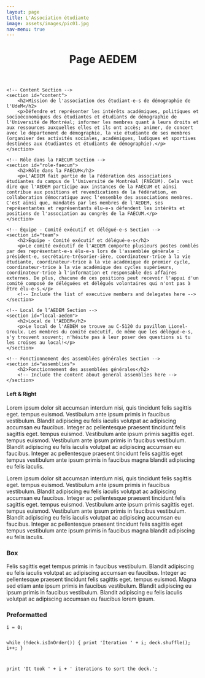 ```yaml
---
layout: page
title: L'Association étudiante
image: assets/images/pic01.jpg
nav-menu: true
---
```


<!-- Main -->
<div id="main" class="alt">
<html lang="en">
<head>
    <meta charset="UTF-8">
    <meta name="viewport" content="width=device-width, initial-scale=1.0">
    <title>Page AEDEM</title>
    <!-- Add your CSS and JavaScript links here -->
</head>
<body>
    <!-- Header -->
    <header>
        <h1>Page AEDEM</h1>
    </header>

    <!-- Content Section -->
    <section id="content">
        <h2>Mission de l'association des étudiant-e-s de démographie de l'UdeM</h2>
        <p>Défendre et représenter les intérêts académiques, politiques et socioéconomiques des étudiantes et étudiants de démographie de l'Université de Montréal; informer les membres quant à leurs droits et aux ressources auxquelles elles et ils ont accès; animer, de concert avec le département de démographie, la vie étudiante de ses membres (organiser des activités sociales, académiques, ludiques et sportives destinées aux étudiantes et étudiants de démographie).</p>
    </section>

    <!-- Rôle dans la FAÉCUM Section -->
    <section id="role-faecum">
        <h2>Rôle dans la FAÉCUM</h2>
        <p>L'AEDEM fait partie de la Fédération des associations étudiantes du campus de l'Université de Montréal (FAÉCUM). Cela veut dire que l'AEDEM participe aux instances de la FAÉCUM et ainsi contribue aux positions et revendications de la fédération, en collaboration démocratique avec l'ensemble des associations membres. C'est ainsi que, mandatés par les membres de l'AEDEM, ses représentantes et représentants élu-e-s défendent les intérêts et positions de l'association au congrès de la FAÉCUM.</p>
    </section>

    <!-- Équipe - Comité exécutif et délégué-e-s Section -->
    <section id="team">
        <h2>Équipe - Comité exécutif et délégué-e-s</h2>
        <p>Le comité exécutif de l'AEDEM comporte plusieurs postes comblés par des représentant-e-s élu-e-s lors de l'assemblée générale : président-e, secrétaire-trésorier-ière, coordinateur-trice à la vie étudiante, coordinateur-trice à la vie académique de premier cycle, coordinateur-trice à la vie académique des cycles supérieurs, coordinateur-trice à l'information et responsable des affaires externes. De plus, chacune de ces positions peut recevoir l'appui d'un comité composé de déléguées et délégués volontaires qui n'ont pas à être élu-e-s.</p>
        <!-- Include the list of executive members and delegates here -->
    </section>

    <!-- Local de l’AEDEM Section -->
    <section id="local-aedem">
        <h2>Local de l'AEDEM</h2>
        <p>Le local de l'AEDEM se trouve au C-5120 du pavillon Lionel-Groulx. Les membres du comité exécutif, de même que les délégué-e-s, s'y trouvent souvent; n'hésite pas à leur poser des questions si tu les croises au local!</p>
    </section>

    <!-- Fonctionnement des assemblées générales Section -->
    <section id="assemblies">
        <h2>Fonctionnement des assemblées générales</h2>
        <!-- Include the content about general assemblies here -->
    </section>
</body>
</html>





 

<h4>Left &amp; Right</h4>
<p><span class="image left"><img src="{% link assets/images/pic09.jpg %}" alt="" /></span>Lorem ipsum dolor sit accumsan interdum nisi, quis tincidunt felis sagittis eget. tempus euismod. Vestibulum ante ipsum primis in faucibus vestibulum. Blandit adipiscing eu felis iaculis volutpat ac adipiscing accumsan eu faucibus. Integer ac pellentesque praesent tincidunt felis sagittis eget. tempus euismod. Vestibulum ante ipsum primis sagittis eget. tempus euismod. Vestibulum ante ipsum primis in faucibus vestibulum. Blandit adipiscing eu felis iaculis volutpat ac adipiscing accumsan eu faucibus. Integer ac pellentesque praesent tincidunt felis sagittis eget tempus vestibulum ante ipsum primis in faucibus magna blandit adipiscing eu felis iaculis.</p>
<p><span class="image right"><img src="{% link assets/images/pic10.jpg %}" alt="" /></span>Lorem ipsum dolor sit accumsan interdum nisi, quis tincidunt felis sagittis eget. tempus euismod. Vestibulum ante ipsum primis in faucibus vestibulum. Blandit adipiscing eu felis iaculis volutpat ac adipiscing accumsan eu faucibus. Integer ac pellentesque praesent tincidunt felis sagittis eget. tempus euismod. Vestibulum ante ipsum primis sagittis eget. tempus euismod. Vestibulum ante ipsum primis in faucibus vestibulum. Blandit adipiscing eu felis iaculis volutpat ac adipiscing accumsan eu faucibus. Integer ac pellentesque praesent tincidunt felis sagittis eget tempus vestibulum ante ipsum primis in faucibus magna blandit adipiscing eu felis iaculis.</p>

<!-- Box -->
<h3>Box</h3>
<div class="box">
	<p>Felis sagittis eget tempus primis in faucibus vestibulum. Blandit adipiscing eu felis iaculis volutpat ac adipiscing accumsan eu faucibus. Integer ac pellentesque praesent tincidunt felis sagittis eget. tempus euismod. Magna sed etiam ante ipsum primis in faucibus vestibulum. Blandit adipiscing eu ipsum primis in faucibus vestibulum. Blandit adipiscing eu felis iaculis volutpat ac adipiscing accumsan eu faucibus lorem ipsum.</p>
</div>

<!-- Preformatted Code -->
<h3>Preformatted</h3>
<pre><code>i = 0;

while (!deck.isInOrder()) {
    print 'Iteration ' + i;
    deck.shuffle();
    i++;
}

print 'It took ' + i + ' iterations to sort the deck.';
</code></pre>

</div>
</div>

</div>
</section>

</div>
